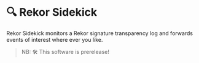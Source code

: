 # 🔍 Rekor Sidekick

Rekor Sidekick monitors a Rekor signature transparency log and forwards
events of interest where ever you like.

> NB: 🛠️ This software is prerelease!
